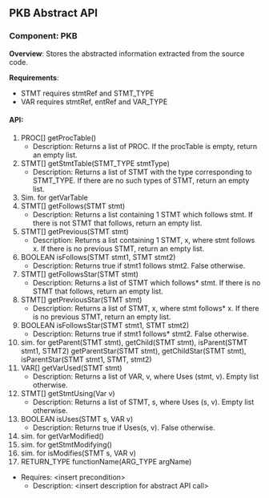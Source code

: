 ## PKB Abstract API

### Component: PKB
**Overview**: Stores the abstracted information extracted from the source code.

**Requirements**:
* STMT requires stmtRef and STMT_TYPE
* VAR requires stmtRef, entRef and VAR_TYPE
#### API:

1. PROC[] getProcTable()
    * Description: Returns a list of PROC. If the procTable is empty, return an empty list.
2. STMT[] getStmtTable(STMT_TYPE stmtType)
    * Description: Returns a list of STMT with the type corresponding to STMT_TYPE.
    If there are no such types of STMT, return an empty list.
3. Sim. for getVarTable
4. STMT[] getFollows(STMT stmt)
    * Description: Returns a list containing 1 STMT which follows stmt.
    If there is not STMT that follows, return an empty list.
5. STMT[] getPrevious(STMT stmt)
    * Description: Returns a list containing 1 STMT, x, where stmt follows x.
   If there is no previous STMT, return an empty list.
6. BOOLEAN isFollows(STMT stmt1, STMT stmt2)
    * Description: Returns true if stmt1 follows stmt2. False otherwise.
7. STMT[] getFollowsStar(STMT stmt)
    * Description: Returns a list of STMT which follows* stmt.
      If there is no STMT that follows, return an empty list.
8. STMT[] getPreviousStar(STMT stmt)
   * Description: Returns a list of STMT, x, where stmt follows* x.
     If there is no previous STMT, return an empty list.
9. BOOLEAN isFollowsStar(STMT stmt1, STMT stmt2)
   * Description: Returns true if stmt1 follows* stmt2. False otherwise.
10. sim. for getParent(STMT stmt), getChild(STMT stmt), isParent(STMT stmt1, STMT2)
   getParentStar(STMT stmt), getChildStar(STMT stmt), isParentStar(STMT stmt1, STMT, stmt2)
11. VAR[] getVarUsed(STMT stmt)
    * Description: Returns a list of VAR, v, where Uses (stmt, v). Empty list otherwise.
12. STMT[] getStmtUsing(Var v)
    * Description: Returns a list of STMT, s, where Uses (s, v). Empty list otherwise.
13. BOOLEAN isUses(STMT s, VAR v)
    * Description: Returns true if Uses(s, v). False otherwise.
14. sim. for getVarModified()
15. sim. for getStmtModifying()
16. sim. for isModifies(STMT s, VAR v)
17. RETURN_TYPE functionName(ARG_TYPE argName)
* Requires: \<insert precondition\>
   * Description: \<insert description for abstract API call\>

